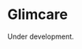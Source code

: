 # Glimcare

<!---
# Introduction
## Accessing Glimcare
## Why use a ticketing system?
 
# The Glimcare Interface

# Your Account
## Changing your Password
## Updating your Avatar
## Setting up Notifications

# Tickets
## What information is in a ticket?
## Ticket Queues
## Ticket Priorities


# Knowledge Base
# Reporting
# Advanced Features
-->


Under development. 
